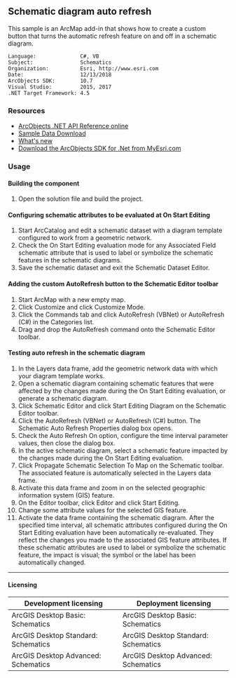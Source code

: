 ## Schematic diagram auto refresh

  <div xmlns="http://www.w3.org/1999/xhtml">
    <div>
      <span class="PropertyValue">This sample is an ArcMap add-in that shows how to create a custom button that turns the automatic refresh feature on and off in a schematic diagram.</span>
    </div>
  </div>  


<!-- TODO: Fill this section below with metadata about this sample-->
```
Language:              C#, VB
Subject:               Schematics
Organization:          Esri, http://www.esri.com
Date:                  12/13/2018
ArcObjects SDK:        10.7
Visual Studio:         2015, 2017
.NET Target Framework: 4.5
```

### Resources

* [ArcObjects .NET API Reference online](http://desktop.arcgis.com/en/arcobjects/latest/net/webframe.htm)  
* [Sample Data Download](../../releases)  
* [What's new](http://desktop.arcgis.com/en/arcobjects/latest/net/webframe.htm#91cabc68-2271-400a-8ff9-c7fb25108546.htm)  
* [Download the ArcObjects SDK for .Net from MyEsri.com](https://my.esri.com/)  

### Usage
#### Building the component  
1. Open the solution file and build the project.  

#### Configuring schematic attributes to be evaluated at On Start Editing  
1. Start ArcCatalog and edit a schematic dataset with a diagram template configured to work from a geometric network.  
1. Check the On Start Editing evaluation mode for any Associated Field schematic attribute that is used to label or symbolize the schematic features in the schematic diagrams.  
1. Save the schematic dataset and exit the Schematic Dataset Editor.  

#### Adding the custom AutoRefresh button to the Schematic Editor toolbar  
1. Start ArcMap with a new empty map.  
1. Click Customize and click Customize Mode.  
1. Click the Commands tab and click AutoRefresh (VBNet) or AutoRefresh (C#) in the Categories list.  
1. Drag and drop the AutoRefresh command onto the Schematic Editor toolbar.  

#### Testing auto refresh in the schematic diagram  
1. In the Layers data frame, add the geometric network data with which your diagram template works.  
1. Open a schematic diagram containing schematic features that were affected by the changes made during the On Start Editing evaluation, or generate a schematic diagram.  
1. Click Schematic Editor and click Start Editing Diagram on the Schematic Editor toolbar.  
1. Click the AutoRefresh (VBNet) or AutoRefresh (C#) button. The Schematic Auto Refresh Properties dialog box opens.  
1. Check the Auto Refresh On option, configure the time interval parameter values, then close the dialog box.  
1. In the active schematic diagram, select a schematic feature impacted by the changes made during the On Start Editing evaluation.  
1. Click Propagate Schematic Selection To Map on the Schematic toolbar. The associated feature is automatically selected in the Layers data frame.  
1. Activate this data frame and zoom in on the selected geographic information system (GIS) feature.  
1. On the Editor toolbar, click Editor and click Start Editing.  
1. Change some attribute values for the selected GIS feature.  
1. Activate the data frame containing the schematic diagram. After the specified time interval, all schematic attributes configured during the On Start Editing evaluation have been automatically re-evaluated. They reflect the changes you made to the associated GIS feature attributes. If these schematic attributes are used to label or symbolize the schematic feature, the impact is visual; the symbol or the label has been automatically changed.  









---------------------------------

#### Licensing  
| Development licensing | Deployment licensing | 
| ------------- | ------------- | 
| ArcGIS Desktop Basic: Schematics | ArcGIS Desktop Basic: Schematics |  
| ArcGIS Desktop Standard: Schematics | ArcGIS Desktop Standard: Schematics |  
| ArcGIS Desktop Advanced: Schematics | ArcGIS Desktop Advanced: Schematics |  


